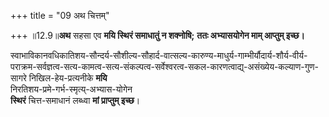 +++
title = "09 अथ चित्तम्"

+++
॥12.9॥**अथ** सहसा एव **मयि स्थिरं समाधातुं न शक्नोषि;** **ततः अभ्यासयोगेन माम् आप्तुम् इच्छ।**

स्वाभाविकानवधिकातिशय-सौन्दर्य-सौशील्य-सौहार्द-वात्सल्य-कारुण्य-माधुर्य-गाम्भीर्यौदार्य-शौर्य-वीर्य-पराक्रम-सर्वज्ञत्व-सत्य-कामत्व-सत्य-संकल्पत्व-सर्वेश्वरत्व-सकल-कारणत्वाद्य्-असंख्येय-कल्याण-गुण-सागरे निखिल-हेय-प्रत्यनीके **मयि**  
निरतिशय-प्रमे-गर्भ-स्मृत्य्-अभ्यास-योगेन  
**स्थिरं** चित्त-समाधानं लब्ध्वा **मां प्राप्तुम् इच्छ**।
